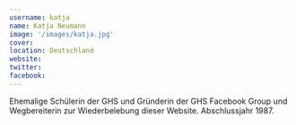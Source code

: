 ```yaml
---
username: katja
name: Katja Neumann
image: '/images/katja.jpg'
cover:
location: Deutschland
website: 
twitter: 
facebook: 
---
```

Ehemalige Schülerin der GHS und Gründerin der GHS Facebook Group und Wegbereiterin zur Wiederbelebung dieser Website. Abschlussjahr 1987.
